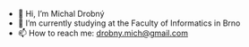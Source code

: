 - 👋 Hi, I’m Michal Drobný
- 🌱 I’m currently studying at the Faculty of Informatics in Brno
- 📫 How to reach me: drobny.mich@gmail.com

